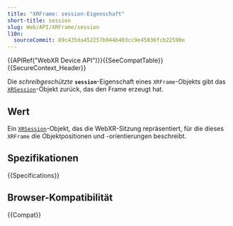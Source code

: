 ```yaml
---
title: "XRFrame: session-Eigenschaft"
short-title: session
slug: Web/API/XRFrame/session
l10n:
  sourceCommit: 89c435da452257b944b403cc9e45036fcb22590e
---
```


{{APIRef("WebXR Device API")}}{{SeeCompatTable}}{{SecureContext_Header}}

Die _schreibgeschützte_ **`session`**-Eigenschaft eines `XRFrame`-Objekts gibt das [`XRSession`](/de/docs/Web/API/XRSession)-Objekt zurück, das den Frame erzeugt hat.

## Wert

Ein [`XRSession`](/de/docs/Web/API/XRSession)-Objekt, das die WebXR-Sitzung repräsentiert, für die dieses `XRFrame` die Objektpositionen und -orientierungen beschreibt.

## Spezifikationen

{{Specifications}}

## Browser-Kompatibilität

{{Compat}}
